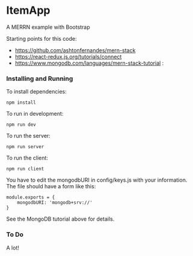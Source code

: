 # ItemApp

A MERRN example with Bootstrap

Starting points for this code:
* <https://github.com/ashtonfernandes/mern-stack>
* <https://react-redux.js.org/tutorials/connect>
* <https://www.mongodb.com/languages/mern-stack-tutorial>
:
### Installing and Running

To install dependencies:
```
npm install
```

To run in development:
```
npm run dev
```
To run the server:
```
npm run server
```
To run the client:
```
npm run client
```
You have to edit the mongodbURI in config/keys.js with your information.
The file should have a form like this:
```
module.exports = {
    mongodbURI: 'mongodb+srv://'
}
```
See the MongoDB tutorial above for details.

### To Do

A lot!
